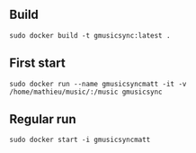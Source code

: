 
## Build
```
sudo docker build -t gmusicsync:latest .
```

## First start
```
sudo docker run --name gmusicsyncmatt -it -v /home/mathieu/music/:/music gmusicsync
```

## Regular run
```
sudo docker start -i gmusicsyncmatt
```
